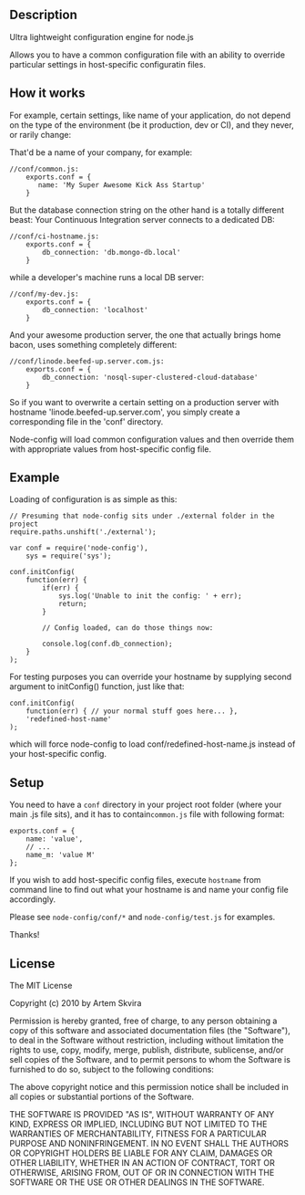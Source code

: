 ## Description
Ultra lightweight configuration engine for node.js

Allows you to have a common configuration file with an ability to override particular
settings in host-specific configuratin files.

## How it works
For example, certain settings, like name of your application, do not depend on the type 
of the environment (be it production, dev or CI), and they never, or rarily change:

That'd be a name of your company, for example:

    //conf/common.js:
        exports.conf = {
           name: 'My Super Awesome Kick Ass Startup'
        }

But the database connection string on the other hand is a totally different beast:
Your Continuous Integration server connects to a dedicated DB:

    //conf/ci-hostname.js:
        exports.conf = {
            db_connection: 'db.mongo-db.local'
        }

while a developer's machine runs a local DB server:

    //conf/my-dev.js:
        exports.conf = {
            db_connection: 'localhost'
        }
        
And your awesome production server, the one that actually brings home bacon, uses something completely different:

    //conf/linode.beefed-up.server.com.js:
        exports.conf = {
            db_connection: 'nosql-super-clustered-cloud-database'
        }

So if you want to overwrite a certain setting on a production server with hostname 'linode.beefed-up.server.com',
you simply create a corresponding file in the 'conf' directory.

Node-config will load common configuration values and then override them with
appropriate values from host-specific config file.

## Example

Loading of configuration is as simple as this:

    // Presuming that node-config sits under ./external folder in the project
    require.paths.unshift('./external');

    var conf = require('node-config'),
        sys = require('sys');

    conf.initConfig(
        function(err) {
            if(err) {
                sys.log('Unable to init the config: ' + err); 
                return;
            }

            // Config loaded, can do those things now:

            console.log(conf.db_connection);
        }
    );

For testing purposes you can override your hostname by supplying second argument 
to initConfig() function, just like that:

    conf.initConfig(
        function(err) { // your normal stuff goes here... },
        'redefined-host-name'
    );

which will force node-config to load conf/redefined-host-name.js instead of your
host-specific config.


## Setup

You need to have a `conf` directory in your project root folder (where your
main .js file sits), and it has to contain`common.js` file with following
format:
    
    exports.conf = {
        name: 'value',
        // ...
        name_m: 'value M'
    };

If you wish to add host-specific config files, execute `hostname` from command
line to find out what your hostname is and name your config file accordingly.

Please see `node-config/conf/*` and `node-config/test.js` for examples.

Thanks!

## License

The MIT License

Copyright (c) 2010 by Artem Skvira

Permission is hereby granted, free of charge, to any person obtaining a copy
of this software and associated documentation files (the "Software"), to deal
in the Software without restriction, including without limitation the rights
to use, copy, modify, merge, publish, distribute, sublicense, and/or sell
copies of the Software, and to permit persons to whom the Software is
furnished to do so, subject to the following conditions:

The above copyright notice and this permission notice shall be included in
all copies or substantial portions of the Software.

THE SOFTWARE IS PROVIDED "AS IS", WITHOUT WARRANTY OF ANY KIND, EXPRESS OR
IMPLIED, INCLUDING BUT NOT LIMITED TO THE WARRANTIES OF MERCHANTABILITY,
FITNESS FOR A PARTICULAR PURPOSE AND NONINFRINGEMENT. IN NO EVENT SHALL THE
AUTHORS OR COPYRIGHT HOLDERS BE LIABLE FOR ANY CLAIM, DAMAGES OR OTHER
LIABILITY, WHETHER IN AN ACTION OF CONTRACT, TORT OR OTHERWISE, ARISING FROM,
OUT OF OR IN CONNECTION WITH THE SOFTWARE OR THE USE OR OTHER DEALINGS IN
THE SOFTWARE.
